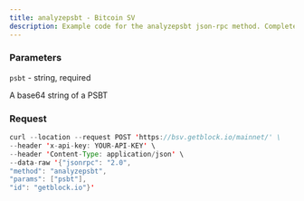 ```yaml
---
title: analyzepsbt - Bitcoin SV
description: Example code for the analyzepsbt json-rpc method. Сomplete guide on how to use analyzepsbt json-rpc in GetBlock.io Web3 documentation.
---
```


### Parameters


`psbt` - string, required

A base64 string of a PSBT

### Request

``` java
curl --location --request POST 'https://bsv.getblock.io/mainnet/' \ 
--header 'x-api-key: YOUR-API-KEY' \ 
--header 'Content-Type: application/json' \ 
--data-raw '{"jsonrpc": "2.0",
"method": "analyzepsbt",
"params": ["psbt"],
"id": "getblock.io"}'
```

